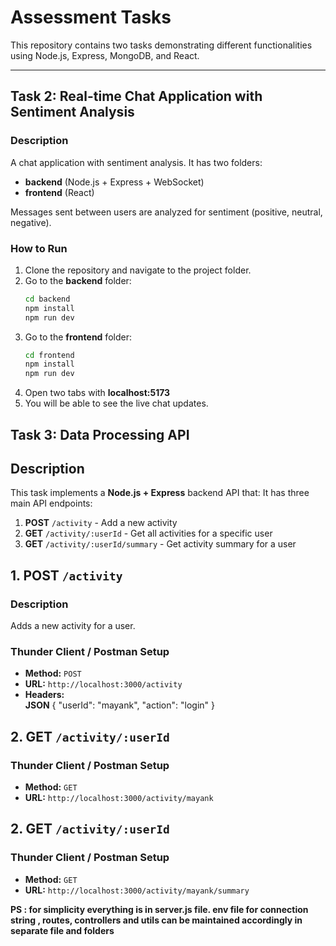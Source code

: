 # Assessment Tasks

This repository contains two tasks demonstrating different functionalities using Node.js, Express, MongoDB, and React.

---

## **Task 2: Real-time Chat Application with Sentiment Analysis**

### **Description**
A chat application with sentiment analysis. It has two folders:
- **backend** (Node.js + Express + WebSocket)
- **frontend** (React)

Messages sent between users are analyzed for sentiment (positive, neutral, negative).

### **How to Run**
1. Clone the repository and navigate to the project folder.
2. Go to the **backend** folder:
   ```bash
   cd backend
   npm install
   npm run dev
3. Go to the **frontend** folder:
   ```bash
   cd frontend
   npm install
   npm run dev
4. Open two tabs with **localhost:5173**
5. You will be able to see the live chat updates.

## **Task 3: Data Processing API**


## **Description**
This task implements a **Node.js + Express** backend API that:
It has three main API endpoints:
1. **POST** `/activity` - Add a new activity  
2. **GET** `/activity/:userId` - Get all activities for a specific user  
3. **GET** `/activity/:userId/summary` - Get activity summary for a user  



## **1. POST `/activity`**

### **Description**
Adds a new activity for a user.

### **Thunder Client / Postman Setup**
- **Method:** `POST`
- **URL:** `http://localhost:3000/activity`
- **Headers:**  
**JSON**
{
  "userId": "mayank",
  "action": "login"
}

## **2. GET `/activity/:userId`**
### **Thunder Client / Postman Setup**
- **Method:** `GET`
- **URL:** `http://localhost:3000/activity/mayank`

## **2. GET `/activity/:userId`**
### **Thunder Client / Postman Setup**
- **Method:** `GET`
- **URL:** `http://localhost:3000/activity/mayank/summary`

**PS : for simplicity everything is in server.js file. env file for connection string , routes, controllers and utils can be maintained accordingly in separate file and folders**